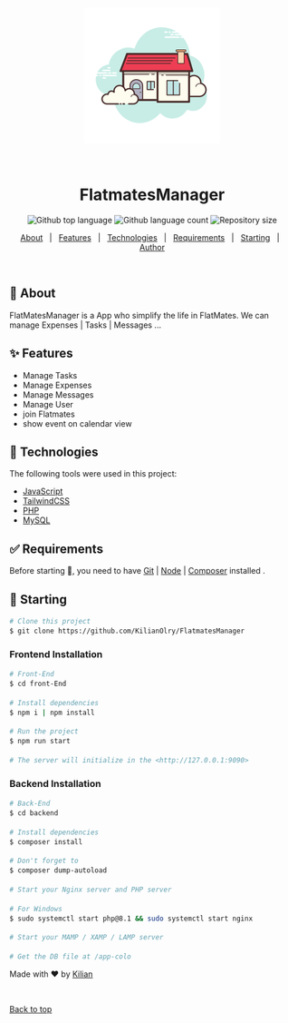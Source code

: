 <div align="center" id="top"> 
  <img src="./Front-end/src/assets/icons/favicon.svg" alt="logo Flatmatesmanager" />

  &#xa0;

</div>

<h1 align="center">FlatmatesManager</h1>

<p align="center">
  <img alt="Github top language" src="https://img.shields.io/github/languages/top/KilianOlry/FlatmatesManager?color=56BEB8">

  <img alt="Github language count" src="https://img.shields.io/github/languages/count/KilianOlry/FlatmatesManager?color=56BEB8">

  <img alt="Repository size" src="https://img.shields.io/github/repo-size/KilianOlry/FlatmatesManager?color=56BEB8">
</p>

<p align="center">
  <a href="#dart-about">About</a> &#xa0; | &#xa0; 
  <a href="#sparkles-features">Features</a> &#xa0; | &#xa0;
  <a href="#rocket-technologies">Technologies</a> &#xa0; | &#xa0;
  <a href="#white_check_mark-requirements">Requirements</a> &#xa0; | &#xa0;
  <a href="#checkered_flag-starting">Starting</a> &#xa0; | &#xa0;
  <a href="https://github.com/Raxuis" target="_blank">Author</a>
</p>

<br>

## :dart: About

FlatMatesManager is a App who simplify the life in FlatMates.
We can manage Expenses | Tasks | Messages ...

## :sparkles: Features

- Manage Tasks
- Manage Expenses
- Manage Messages
- Manage User
- join Flatmates
- show event on calendar view

## :rocket: Technologies

The following tools were used in this project:

- [JavaScript](https://developer.mozilla.org/fr/)
- [TailwindCSS](https://tailwindcss.com/)
- [PHP](https://www.php.net/)
- [MySQL](https://www.mysql.com/fr/)

## :white_check_mark: Requirements

Before starting :checkered_flag:, you need to have [Git](https://git-scm.com) | [Node](https://nodejs.org/en/) | [Composer](https://getcomposer.org/) installed .

## :checkered_flag: Starting

```bash
# Clone this project
$ git clone https://github.com/KilianOlry/FlatmatesManager
```

### Frontend Installation

```bash
# Front-End
$ cd front-End

# Install dependencies
$ npm i | npm install

# Run the project
$ npm run start

# The server will initialize in the <http://127.0.0.1:9090>
```

### Backend Installation

```bash
# Back-End
$ cd backend

# Install dependencies
$ composer install

# Don't forget to
$ composer dump-autoload

# Start your Nginx server and PHP server

# For Windows
$ sudo systemctl start php@8.1 && sudo systemctl start nginx

# Start your MAMP / XAMP / LAMP server

# Get the DB file at /app-colo
```


Made with :heart: by <a href="https://github.com/KilianOlry" target="_blank">Kilian</a>

&#xa0;

<a href="#top">Back to top</a>